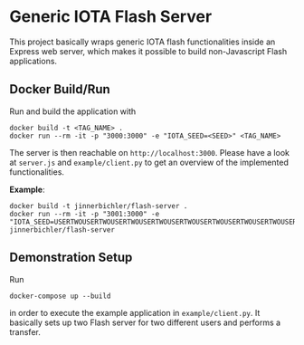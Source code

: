 # Generic IOTA Flash Server

This project basically wraps generic IOTA flash functionalities inside an Express web server, which makes it possible to build non-Javascript Flash applications.

## Docker Build/Run

Run and build the application with

```
docker build -t <TAG_NAME> .
docker run --rm -it -p "3000:3000" -e "IOTA_SEED=<SEED>" <TAG_NAME>
```

The server is then reachable on `http://localhost:3000`. Please have a look at `server.js` and `example/client.py` to get an overview of the implemented functionalities.

**Example**:

```
docker build -t jinnerbichler/flash-server .
docker run --rm -it -p "3001:3000" -e "IOTA_SEED=USERTWOUSERTWOUSERTWOUSERTWOUSERTWOUSERTWOUSERTWOUSERTWOUSERTWOUSERTWOUSERTWOUSER" jinnerbichler/flash-server
```

## Demonstration Setup

Run

```
docker-compose up --build
```

in order to execute the example application in `example/client.py`.
It basically sets up two Flash server for two different users and performs a transfer.
